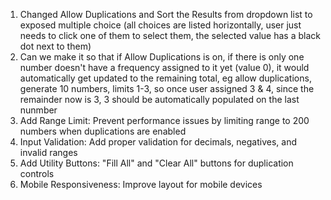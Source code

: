 1. Changed Allow Duplications and Sort the Results from dropdown list to exposed multiple choice (all choices are listed horizontally, user just needs to click one of them to select them, the selected value has a black dot next to them)
2. Can we make it so that if Allow Duplications is on, if there is only one number doesn't have a frequency assigned to it yet (value 0), it would automatically get updated to the remaining total, eg allow duplications, generate 10 numbers, limits 1-3, so once user assigned 3 & 4, since the remainder now is 3, 3 should be automatically populated on the last nunmber
3. Add Range Limit: Prevent performance issues by limiting range to 200 numbers when duplications are enabled
4. Input Validation: Add proper validation for decimals, negatives, and invalid ranges
5. Add Utility Buttons: "Fill All" and "Clear All" buttons for duplication controls   
6. Mobile Responsiveness: Improve layout for mobile devices